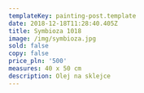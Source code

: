 ```yaml
---
templateKey: painting-post.template
date: 2018-12-18T11:28:40.405Z
title: Symbioza 1018
image: /img/symbioza.jpg
sold: false
copy: false
price_pln: '500'
measures: 40 x 50 cm
description: Olej na sklejce
---
```


